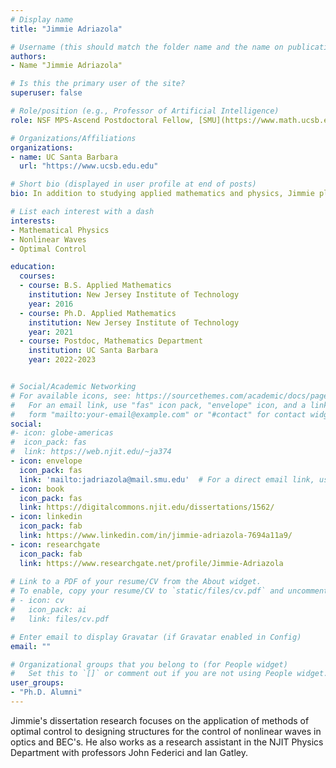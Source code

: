 ```yaml
---
# Display name
title: "Jimmie Adriazola"

# Username (this should match the folder name and the name on publications)
authors:
- Name "Jimmie Adriazola"

# Is this the primary user of the site?
superuser: false

# Role/position (e.g., Professor of Artificial Intelligence)
role: NSF MPS-Ascend Postdoctoral Fellow, [SMU](https://www.math.ucsb.edu).

# Organizations/Affiliations
organizations:
- name: UC Santa Barbara
  url: "https://www.ucsb.edu.edu"

# Short bio (displayed in user profile at end of posts)
bio: In addition to studying applied mathematics and physics, Jimmie plays jazz guitar in local venues.

# List each interest with a dash
interests:
- Mathematical Physics
- Nonlinear Waves
- Optimal Control

education:
  courses:
  - course: B.S. Applied Mathematics
    institution: New Jersey Institute of Technology
    year: 2016
  - course: Ph.D. Applied Mathematics
    institution: New Jersey Institute of Technology
    year: 2021
  - course: Postdoc, Mathematics Department
    institution: UC Santa Barbara
    year: 2022-2023


# Social/Academic Networking
# For available icons, see: https://sourcethemes.com/academic/docs/page-builder/#icons
#   For an email link, use "fas" icon pack, "envelope" icon, and a link in the
#   form "mailto:your-email@example.com" or "#contact" for contact widget.
social:
#- icon: globe-americas
#  icon_pack: fas
#  link: https://web.njit.edu/~ja374
- icon: envelope
  icon_pack: fas
  link: 'mailto:jadriazola@mail.smu.edu'  # For a direct email link, use "mailto:test@example.org".
- icon: book
  icon_pack: fas
  link: https://digitalcommons.njit.edu/dissertations/1562/
- icon: linkedin
  icon_pack: fab
  link: https://www.linkedin.com/in/jimmie-adriazola-7694a11a9/
- icon: researchgate
  icon_pack: fab
  link: https://www.researchgate.net/profile/Jimmie-Adriazola 
  
# Link to a PDF of your resume/CV from the About widget.
# To enable, copy your resume/CV to `static/files/cv.pdf` and uncomment the lines below.
# - icon: cv
#   icon_pack: ai
#   link: files/cv.pdf

# Enter email to display Gravatar (if Gravatar enabled in Config)
email: ""

# Organizational groups that you belong to (for People widget)
#   Set this to `[]` or comment out if you are not using People widget.
user_groups:
- "Ph.D. Alumni"
---
```

Jimmie's dissertation research focuses on the application of methods of optimal control to designing structures for the control of nonlinear waves in optics and BEC's. He also works as a research assistant in the NJIT Physics Department with professors John Federici and Ian Gatley.